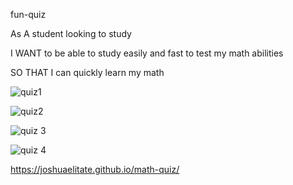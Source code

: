 fun-quiz

As A student looking to study

I WANT to be able to study easily and fast to test my math abilities

SO THAT I can quickly learn my math



![quiz1](https://user-images.githubusercontent.com/115838931/205823904-6d73c67a-bf67-46c4-972e-7c0564052c83.JPG)

![quiz2](https://user-images.githubusercontent.com/115838931/205823915-9bda651c-1f7a-4447-8f4a-5d1a09b161f4.JPG)

![quiz 3](https://user-images.githubusercontent.com/115838931/205823922-cc7bd690-126c-44e0-b151-af7e5194058f.JPG)

![quiz 4](https://user-images.githubusercontent.com/115838931/205823926-cc417d50-b561-473e-9ee9-aa65bc10e89b.JPG)

https://joshuaelitate.github.io/math-quiz/
